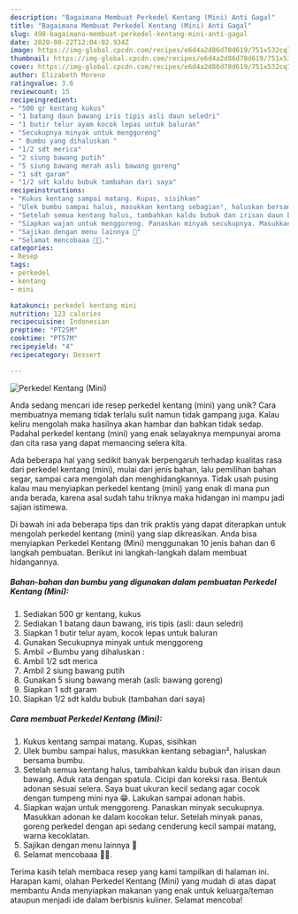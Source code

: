 ```yaml
---
description: "Bagaimana Membuat Perkedel Kentang (Mini) Anti Gagal"
title: "Bagaimana Membuat Perkedel Kentang (Mini) Anti Gagal"
slug: 498-bagaimana-membuat-perkedel-kentang-mini-anti-gagal
date: 2020-08-22T12:04:02.934Z
image: https://img-global.cpcdn.com/recipes/e6d4a2d86d78d619/751x532cq70/perkedel-kentang-mini-foto-resep-utama.jpg
thumbnail: https://img-global.cpcdn.com/recipes/e6d4a2d86d78d619/751x532cq70/perkedel-kentang-mini-foto-resep-utama.jpg
cover: https://img-global.cpcdn.com/recipes/e6d4a2d86d78d619/751x532cq70/perkedel-kentang-mini-foto-resep-utama.jpg
author: Elizabeth Moreno
ratingvalue: 3.6
reviewcount: 15
recipeingredient:
- "500 gr kentang kukus"
- "1 batang daun bawang iris tipis asli daun seledri"
- "1 butir telur ayam kocok lepas untuk baluran"
- "Secukupnya minyak untuk menggoreng"
- " Bumbu yang dihaluskan "
- "1/2 sdt merica"
- "2 siung bawang putih"
- "5 siung bawang merah asli bawang goreng"
- "1 sdt garam"
- "1/2 sdt kaldu bubuk tambahan dari saya"
recipeinstructions:
- "Kukus kentang sampai matang. Kupas, sisihkan"
- "Ulek bumbu sampai halus, masukkan kentang sebagian², haluskan bersama bumbu."
- "Setelah semua kentang halus, tambahkan kaldu bubuk dan irisan daun bawang. Aduk rata dengan spatula. Cicipi dan koreksi rasa. Bentuk adonan sesuai selera. Saya buat ukuran kecil sedang agar cocok dengan tumpeng mini nya 😁. Lakukan sampai adonan habis."
- "Siapkan wajan untuk menggoreng. Panaskan minyak secukupnya. Masukkan adonan ke dalam kocokan telur. Setelah minyak panas, goreng perkedel dengan api sedang cenderung kecil sampai matang, warna kecoklatan."
- "Sajikan dengan menu lainnya 🤩"
- "Selamat mencobaaa 🤗🥰."
categories:
- Resep
tags:
- perkedel
- kentang
- mini

katakunci: perkedel kentang mini 
nutrition: 123 calories
recipecuisine: Indonesian
preptime: "PT25M"
cooktime: "PT57M"
recipeyield: "4"
recipecategory: Dessert

---
```



![Perkedel Kentang (Mini)](https://img-global.cpcdn.com/recipes/e6d4a2d86d78d619/751x532cq70/perkedel-kentang-mini-foto-resep-utama.jpg)

Anda sedang mencari ide resep perkedel kentang (mini) yang unik? Cara membuatnya memang tidak terlalu sulit namun tidak gampang juga. Kalau keliru mengolah maka hasilnya akan hambar dan bahkan tidak sedap. Padahal perkedel kentang (mini) yang enak selayaknya mempunyai aroma dan cita rasa yang dapat memancing selera kita.

Ada beberapa hal yang sedikit banyak berpengaruh terhadap kualitas rasa dari perkedel kentang (mini), mulai dari jenis bahan, lalu pemilihan bahan segar, sampai cara mengolah dan menghidangkannya. Tidak usah pusing kalau mau menyiapkan perkedel kentang (mini) yang enak di mana pun anda berada, karena asal sudah tahu triknya maka hidangan ini mampu jadi sajian istimewa.




Di bawah ini ada beberapa tips dan trik praktis yang dapat diterapkan untuk mengolah perkedel kentang (mini) yang siap dikreasikan. Anda bisa menyiapkan Perkedel Kentang (Mini) menggunakan 10 jenis bahan dan 6 langkah pembuatan. Berikut ini langkah-langkah dalam membuat hidangannya.

<!--inarticleads1-->

##### Bahan-bahan dan bumbu yang digunakan dalam pembuatan Perkedel Kentang (Mini):

1. Sediakan 500 gr kentang, kukus
1. Sediakan 1 batang daun bawang, iris tipis (asli: daun seledri)
1. Siapkan 1 butir telur ayam, kocok lepas untuk baluran
1. Gunakan Secukupnya minyak untuk menggoreng
1. Ambil  ✓Bumbu yang dihaluskan :
1. Ambil 1/2 sdt merica
1. Ambil 2 siung bawang putih
1. Gunakan 5 siung bawang merah (asli: bawang goreng)
1. Siapkan 1 sdt garam
1. Siapkan 1/2 sdt kaldu bubuk (tambahan dari saya)




<!--inarticleads2-->

##### Cara membuat Perkedel Kentang (Mini):

1. Kukus kentang sampai matang. Kupas, sisihkan
1. Ulek bumbu sampai halus, masukkan kentang sebagian², haluskan bersama bumbu.
1. Setelah semua kentang halus, tambahkan kaldu bubuk dan irisan daun bawang. Aduk rata dengan spatula. Cicipi dan koreksi rasa. Bentuk adonan sesuai selera. Saya buat ukuran kecil sedang agar cocok dengan tumpeng mini nya 😁. Lakukan sampai adonan habis.
1. Siapkan wajan untuk menggoreng. Panaskan minyak secukupnya. Masukkan adonan ke dalam kocokan telur. Setelah minyak panas, goreng perkedel dengan api sedang cenderung kecil sampai matang, warna kecoklatan.
1. Sajikan dengan menu lainnya 🤩
1. Selamat mencobaaa 🤗🥰.




Terima kasih telah membaca resep yang kami tampilkan di halaman ini. Harapan kami, olahan Perkedel Kentang (Mini) yang mudah di atas dapat membantu Anda menyiapkan makanan yang enak untuk keluarga/teman ataupun menjadi ide dalam berbisnis kuliner. Selamat mencoba!
